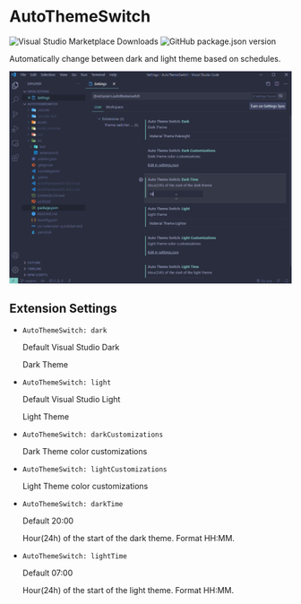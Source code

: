 # AutoThemeSwitch

![Visual Studio Marketplace Downloads](https://img.shields.io/visual-studio-marketplace/d/asiern.autothemeswitch?color=blue&style=flat-square)
![GitHub package.json version](https://img.shields.io/github/package-json/v/asiern/autothemeswitch?style=flat-square)

Automatically change between dark and light theme based on schedules.

![](assets/settings.gif)

## Extension Settings

- `AutoThemeSwitch: dark`

  Default Visual Studio Dark

  Dark Theme

- `AutoThemeSwitch: light`

  Default Visual Studio Light

  Light Theme

- `AutoThemeSwitch: darkCustomizations`

  Dark Theme color customizations

- `AutoThemeSwitch: lightCustomizations`

  Light Theme color customizations

- `AutoThemeSwitch: darkTime`

  Default 20:00

  Hour(24h) of the start of the dark theme. Format HH:MM.

- `AutoThemeSwitch: lightTime`

  Default 07:00

  Hour(24h) of the start of the light theme. Format HH:MM.
